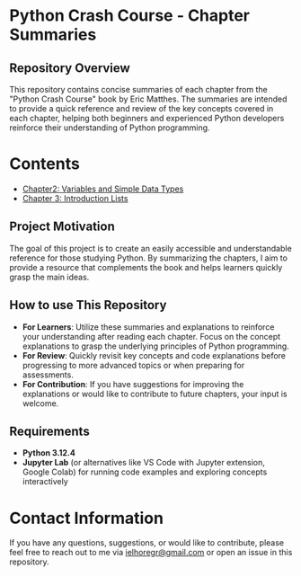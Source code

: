 # **Python Crash Course - Chapter Summaries** 
## Repository Overview 
This repository contains concise summaries of each chapter from the "Python Crash Course" book by Eric Matthes. The summaries are intended to provide a quick reference and review of the key concepts covered in each chapter, helping both beginners and experienced Python developers reinforce their understanding of Python programming.

# Contents 
- [Chapter2: Variables and Simple Data Types](https://github.com/ielhoregr/python-crash-course/tree/master/Chapter%202-Variables%20and%20simple%20data%20types) 
- [Chapter 3: Introduction Lists](https://github.com/ielhoregr/python-crash-course/tree/master/chapter%203-Introduction%20Lists)  


## Project Motivation
The goal of this project is to create an easily accessible and understandable reference for those studying Python. By summarizing the chapters, I aim to provide a resource that complements the book and helps learners quickly grasp the main ideas.

## How to use This Repository 
- **For Learners**:  Utilize these summaries and explanations to reinforce your understanding after reading each chapter. Focus on the concept explanations to grasp the underlying principles of Python programming. 
- **For Review**: Quickly revisit key concepts and code explanations before progressing to more advanced topics or when preparing for assessments. 
- **For Contribution**: If you have suggestions for improving the explanations or would like to contribute to future chapters, your input is welcome.

## Requirements 
- **Python 3.12.4** 
- **Jupyter Lab** (or alternatives like VS Code with Jupyter extension, Google Colab) for running code examples and exploring concepts interactively


# Contact Information 

If you have any questions, suggestions, or would like to contribute, please feel free to reach out to me via ielhoregr@gmail.com or open an issue in this repository.